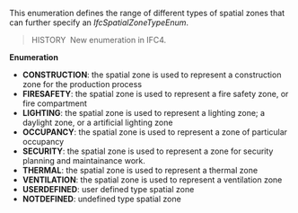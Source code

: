 ﻿This enumeration defines the range of different types of spatial zones that can further specify an _IfcSpatialZoneTypeEnum_.

> HISTORY&nbsp; New enumeration in IFC4.

**Enumeration**

*  **CONSTRUCTION**: the spatial zone is used to represent a construction zone for the production process 
*  **FIRESAFETY**: the spatial zone is used to represent a fire safety zone, or fire compartment 
*  **LIGHTING**: the spatial zone is used to represent a lighting zone; a daylight zone, or a artificial lighting zone 
*  **OCCUPANCY**: the spatial zone is used to represent a zone of particular occupancy 
*  **SECURITY**: the spatial zone is used to represent a zone for security planning and maintainance work. 
*  **THERMAL**: the spatial zone is used to represent a thermal zone 
*  **VENTILATION**: the spatial zone is used to represent a ventilation zone 
*  **USERDEFINED**: user defined type spatial zone 
*  **NOTDEFINED**: undefined type spatial zone
